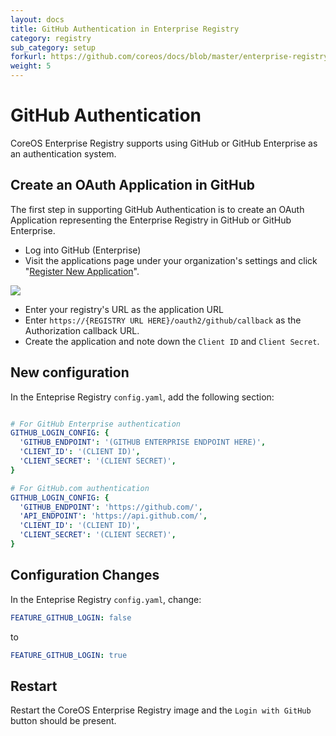```yaml
---
layout: docs
title: GitHub Authentication in Enterprise Registry
category: registry
sub_category: setup
forkurl: https://github.com/coreos/docs/blob/master/enterprise-registry/github-auth/index.md
weight: 5
---
```


# GitHub Authentication

CoreOS Enterprise Registry supports using GitHub or GitHub Enterprise as an authentication system.


## Create an OAuth Application in GitHub

The first step in supporting GitHub Authentication is to create an OAuth Application representing the
Enterprise Registry in GitHub or GitHub Enterprise. 

- Log into GitHub (Enterprise)
- Visit the applications page under your organization's settings and click "<a href="https://github.com/settings/applications/new">Register New Application</a>". 


<div class="graphic">
  <div class="screenshot">
    <img src="{{site.url}}/docs/enterprise-registry/github-auth/register-app.png" style="margin: 0 auto; display: block; max-width: 700px;"></img>
  </div>
</div>

- Enter your registry's URL as the application URL
- Enter `https://{REGISTRY URL HERE}/oauth2/github/callback` as the Authorization callback URL.
- Create the application and note down the `Client ID` and `Client Secret`.

## New configuration

In the Enteprise Registry `config.yaml`, add the following section:

```yaml

# For GitHub Enterprise authentication
GITHUB_LOGIN_CONFIG: {
  'GITHUB_ENDPOINT': '(GITHUB ENTERPRISE ENDPOINT HERE)',
  'CLIENT_ID': '(CLIENT ID)',
  'CLIENT_SECRET': '(CLIENT SECRET)',
}

# For GitHub.com authentication
GITHUB_LOGIN_CONFIG: {
  'GITHUB_ENDPOINT': 'https://github.com/',
  'API_ENDPOINT': 'https://api.github.com/',
  'CLIENT_ID': '(CLIENT ID)',
  'CLIENT_SECRET': '(CLIENT SECRET)',
}
```

## Configuration Changes

In the Enteprise Registry `config.yaml`, change:

```yaml
FEATURE_GITHUB_LOGIN: false
```

to 

```yaml
FEATURE_GITHUB_LOGIN: true
```

## Restart

Restart the CoreOS Enterprise Registry image and the `Login with GitHub` button should be present.
